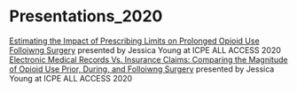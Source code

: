 # Presentations_2020
[Estimating the Impact of Prescribing Limits on Prolonged Opioid Use Folloiwng Surgery](Prescribing_Limits_25AUG2020.pdf) presented by Jessica Young at ICPE ALL ACCESS 2020 <br>
[Electronic Medical Records Vs. Insurance Claims: Comparing the Magnitude of Opioid Use Prior, During, and Folloiwng Surgery](DataLinkage_08SEP2020.pdf) presented by Jessica Young at ICPE ALL ACCESS 2020

